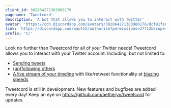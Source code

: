```yaml
---
client_id: 302864271383986176
pagename: 'Tweetcord'
description: 'A bot that allows you to interact with Twitter'
avatar: 'https://cdn.discordapp.com/avatars/302864271383986176/dcf91fa624871c66ea779210fb6fce2f'
link: 'https://discordapp.com/oauth2/authorize?permissions=27712&scope=bot&client_id=302864271383986176'
prefix: 't/'
---
```

Look no further than Tweetcord for all of your Twitter needs!
Tweetcord allows you to interact with your Twitter account. Including, but not limited to:
<ul>
  <li>
    <a href="https://why-are-you-buying-clothes-at.the-soup.store/2a95fd.png">Sending tweets</a>
  </li>
  <li>
    <a href="https://why-are-you-buying-clothes-at.the-soup.store/c166d7.png">(un)following others</a>
  </li>
  <li>
    <a href="http://why-are-you-buying-clothes-at.the-soup.store/7f6a05.mp4">A live stream of your timeline</a> with like/retweet functionality at <a href="http://why-are-you-buying-clothes-at.the-soup.store/b8e960.mp4">blazing speeds</a>
  </li>
</ul>

Tweetcord is still in development. New features and bugfixes are added every day! Keep an eye on https://github.com/aetheryx/tweetcord for updates.

<!--
This data was imported from ls.terminal.ink
-->

